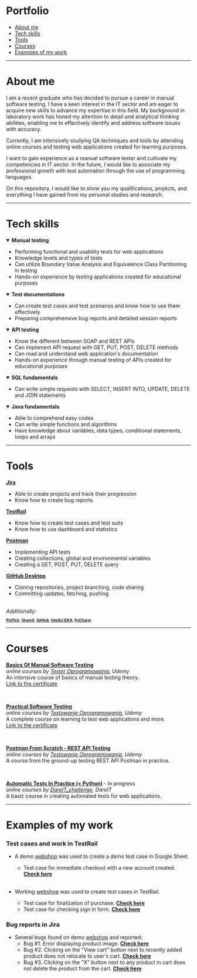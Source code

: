 # Portfolio

- [About me](#about-me)
- [Tech skills](#tech-skills)
- [Tools](#tools)
- [Courses](#courses)
- [Examples of my work](#examples-of-my-work)

---

# About me

I am a recent graduate who has decided to pursue a career in manual software testing. I have a keen interest in the IT
sector and am eager to acquire new skills to advance my expertise in this field. My background in laboratory work has
honed my attention to detail and analytical thinking abilities, enabling me to effectively identify and address software
issues with accuracy.

Currently, I am intensively studying QA techniques and tools by attending online courses and testing web applications
created for learning purposes.

I want to gain experience as a manual software tester and cultivate my competencies in IT sector. In the future, I would
like to associate my professional growth with test automation through the use of programming languages.

On this repository, I would like to show you my qualifications, projects, and everything I have gained from my personal
studies and research.

---

# Tech skills

<details open>
<summary> <b> Manual testing </b> </summary>
<ul>
<li> Performing functional and usability tests for web applications </li>
<li> Knowledge levels and types of tests </li>
<li> Can utilize Boundary Value Analysis and Equivalence Class Partitioning in testing </li>
<li> Hands-on experience by testing applications created for educational purposes </li>
</ul>
</details>

<details open>
<summary> <b> Test documentations </b> </summary> 
<ul>
<li> Can create test cases and test scenarios and know how to use them effectively </li>
<li> Preparing comprehensive bug reports and detailed session reports </li>
</ul>
</details>

<details open>
<summary> <b> API testing </b> </summary> 
<ul>
<li> Know the different between SOAP and REST APIs </li>
<li> Can implement API request with GET, PUT, POST, DELETE methods </li>
<li> Can read and understand web application's documentation </li>
<li> Hands-on experience through manual testing of APIs created for educational purposes</li>
</ul>
</details>

<details open>
<summary> <b> SQL fundamentals </b> </summary> 
<ul>
<li> Can write simple requests with SELECT, INSERT INTO, UPDATE, DELETE and JOIN statements </li>
</ul>
</details>

<details open>
<summary> <b> Java fundamentals </b> </summary> 
<ul>
<li> Able to comprehend easy codes </li>
<li> Can write simple functions and algorithms </li>
<li> Have knowledge about variables, data types, conditional statements, loops and arrays </li>
</ul>
</details>

---

# Tools

[<b>Jira</b>](https://www.atlassian.com/pl/software/jira)

+ Able to create projects and track their progression
+ Know how to create bug reports

[<b>TestRail</b>](https://www.testrail.com/)

+ Know how to create test cases and test suits
+ Know how to use dashboard and statistics

[<b>Postman</b>](https://www.postman.com/)

+ Implementing API tests
+ Creating collections, global and environmental variables
+ Creating a GET, POST, PUT, DELETE query

[<b>GitHub Desktop</b>](https://github.com/)

+ Cloning repositories, project branching, code sharing
+ Committing updates, fetching, pushing

<br>
<i> Additionally: </i>
<font size="1">

[<b>PicPick</b>](https://picpick.app/pl/), [<b>ShareX</b>](https://getsharex.com/), [<b>GitHub</b>](https://git-scm.com/), [<b>IntelliJ IDEA</b>](https://www.jetbrains.com/idea/), [<b>PyCharm</b>](https://www.jetbrains.com/pycharm/)

</font>

---

# Courses

__[Basics Of Manual Software Testing](https://www.udemy.com/course/kurs-testowania-oprogramowania/)__  
*online courses by [Tester Oprogramowania](https://www.udemy.com/user/testeroprogramowaniapl/), Udemy*  
An intensive course of basics of manual testing theory.  
[Link to the certificate](https://www.udemy.com/certificate/UC-b0d4f462-277e-4510-be9f-11ade071fe6b/)

<br>

__[Practical Software Testing](https://www.udemy.com/course/praktyczny-kurs-testowania-oprogramowania/)__  
*online courses by [Testowanie Oprogramowania](https://www.udemy.com/user/rafal-podraza-3/), Udemy*  
A complete course on learning to test web applications and more.  
[Link to the certificate](https://www.udemy.com/certificate/UC-3ec7eec2-88b3-4d37-ad42-b2c220b358e5/)

<br>

__[Postman From Scratch - REST API Testing](https://www.udemy.com/course/postman-od-podstaw-testowanie-rest-api/)__  
*online courses by [Testowanie Oprogramowania](https://www.udemy.com/user/rafal-podraza-3/), Udemy*  
A course from the ground-up testing REST API Postman in practice.

<br>

__[Automatic Tests In Practice (+ Python)](https://www.dareit.io/challenges/wstep-do-testow-automatycznych)__ - In
progress  
*online courses by [DareIT_challenge](https://www.dareit.io/challenges), DareIT*  
A basic course in creating automated tests for web applications.

---

# Examples of my work

### Test cases and work in TestRail

+ A demo [webshop](https://skleptest.pl/) was used to create a demo test case in Google Sheet.
    + Test case for immediate checkout with a new account created. __[Check here](https://docs.google.com/spreadsheets/d/1AG8sWwDQGUCQlBZIxYx6EUMWeC9Zck2z/edit?usp=sharing&ouid=103846351617777504097&rtpof=true&sd=true)__

  <br>
+ Working [webshop](https://www.x-kom.pl/) was used to create test cases in TestRail.
    + Test case for finalization of purchase. __[Check here](https://drive.google.com/file/d/1iA4qZpQ8Ds3FDDaEAORwSb6u3BTT75p6/view?usp=sharing)__
    + Test case for checking sign in form. __[Check here](https://drive.google.com/file/d/15e6iwM9hxLmbSuG8UVNV_YZh8iS8D-pU/view?usp=sharing)__
      <br>

### Bug reports in Jira

+ Several bugs found on demo [webshop](https://skleptest.pl/) and reported:
  + Bug #1. Error displaying product image. __[Check here](https://drive.google.com/file/d/1YEztzW29qEMlj736k1C60B462Gn7LKAc/view?usp=sharing)__
  + Bug #2. Clicking on the "View cart" button next to recently added product does not relocate to user's cart. __[Check here](https://drive.google.com/file/d/1iFZexlNRcWrbwuvjckQ6qBqhTCwTJ-4q/view?usp=sharing)__
  + Bug #3. Clicking on the "X" button next to any product in cart does not delete the product from the cart. __[Check here](https://drive.google.com/file/d/19u4cpjQgnCh4Cg0OGuKNIBFO9WcqtM_8/view?usp=sharing)__

